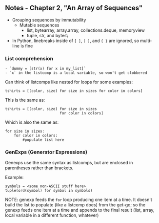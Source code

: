 ## Notes - Chapter 2, "An Array of Sequences"

- Grouping sequences by immutability 
    - Mutable sequences
        - list, bytearray, array.array, collections.deque, memoryview
        - tuple, str, and bytes\
- In Python, linebreaks inside of `[ ]`, `( )`, and `{ }` are ignored, so multi-line is fine

### List comprehension
    - `dummy = [str(x) for x in my_list]`
    - `x` in the listcomp is a local variable, so won't get clobbered

Can think of listcomps like nested for loops for some examples:
```
tshirts = [(color, size) for size in sizes for color in colors]
```

This is the same as:
```
tshirts = [(color, size) for size in sizes 
                         for color in colors]
```

Which is also the same as:
```
for size in sizes:
    for color in colors:
        #populate list here
```

### GenExps (Generator Expressions)
Genexps use the same syntax as listcomps, but are enclosed in parentheses rather than brackets.

Example:
```
symbols = <some non-ASCII stuff here>
tuple(ord(symbol) for symbol in symbols)
```

NOTE: genexp feeds the `for` loop producing one item at a time. It doesn't build the list to populate (like a listcomp does) from the get-go; so the genexp feeds one item at a time and appends to the final result (list, array, local variable in a different function, whatever)